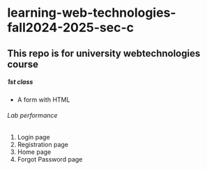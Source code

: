 # learning-web-technologies-fall2024-2025-sec-c

## This repo is for university webtechnologies course

##### 1st class

- A form with HTML

###### Lab performance

1. Login page
2. Registration page
3. Home page
4. Forgot Password page
